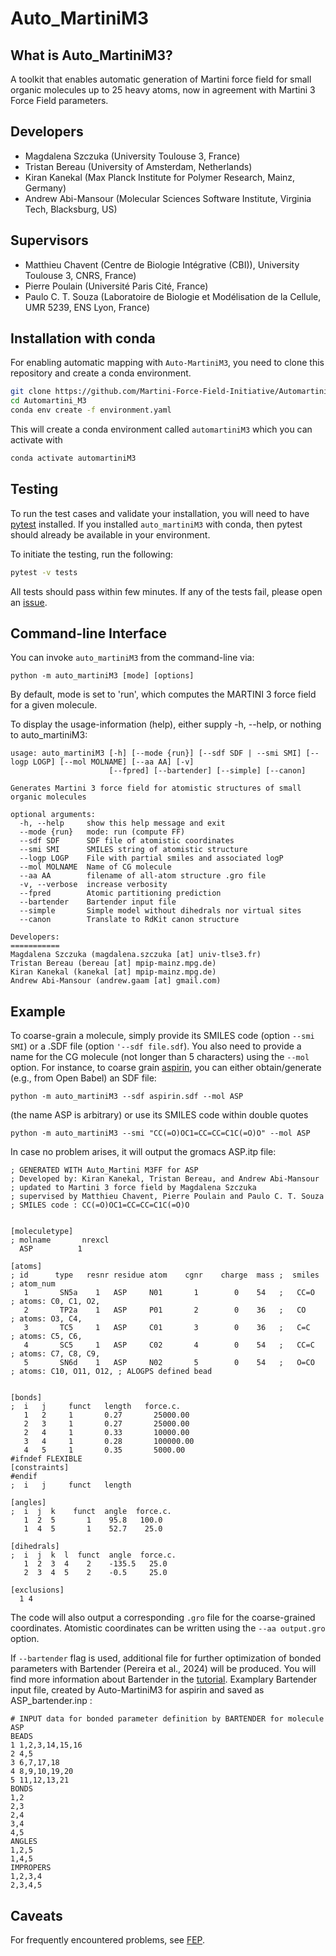 Auto_MartiniM3
============

## What is Auto_MartiniM3?

A toolkit that enables automatic generation of Martini force field for small organic molecules up to 25 heavy atoms, now in agreement with Martini 3 Force Field parameters. 

## Developers
* Magdalena Szczuka (University Toulouse 3, France)
* Tristan Bereau (University of Amsterdam, Netherlands)   
* Kiran Kanekal (Max Planck Institute for Polymer Research, Mainz, Germany)     
* Andrew Abi-Mansour (Molecular Sciences Software Institute, Virginia Tech, Blacksburg, US)

## Supervisors
* Matthieu Chavent (Centre de Biologie Intégrative (CBI)), University Toulouse 3, CNRS, France)
* Pierre Poulain (Université Paris Cité, France)
* Paulo C. T. Souza (Laboratoire de Biologie et Modélisation de la Cellule, UMR 5239, ENS Lyon, France)

## Installation with conda

 For enabling automatic mapping with `Auto-MartiniM3`, you need to clone this repository and create a conda environment.

```bash
git clone https://github.com/Martini-Force-Field-Initiative/Automartini_M3.git
cd Automartini_M3
conda env create -f environment.yaml
```

This will create a conda environment called `automartiniM3` which you can activate with

```bash
conda activate automartiniM3
```

## Testing

To run the test cases and validate your installation, you will need to have [pytest](https://docs.pytest.org/en/stable/getting-started.html) 
installed. If you installed `auto_martiniM3` with conda, then pytest should already be available in your environment.

To initiate the testing, run the following:
```bash
pytest -v tests
```

All tests should pass within few minutes. If any of the tests fail, please open an [issue](https://github.com/Martini-Force-Field-Initiative/Automartini_M3/issues).

## Command-line Interface
You can invoke `auto_martiniM3` from the command-line via:
```
python -m auto_martiniM3 [mode] [options]
```
By default, mode is set to 'run', which computes the MARTINI 3 force field for a given molecule.

To display the usage-information (help), either supply -h, --help, or nothing to auto_martiniM3:
 
```
usage: auto_martiniM3 [-h] [--mode {run}] [--sdf SDF | --smi SMI] [--logp LOGP] [--mol MOLNAME] [--aa AA] [-v]
                      [--fpred] [--bartender] [--simple] [--canon]

Generates Martini 3 force field for atomistic structures of small organic molecules

optional arguments:
  -h, --help     show this help message and exit
  --mode {run}   mode: run (compute FF)
  --sdf SDF      SDF file of atomistic coordinates
  --smi SMI      SMILES string of atomistic structure
  --logp LOGP    File with partial smiles and associated logP
  --mol MOLNAME  Name of CG molecule
  --aa AA        filename of all-atom structure .gro file
  -v, --verbose  increase verbosity
  --fpred        Atomic partitioning prediction
  --bartender    Bartender input file
  --simple       Simple model without dihedrals nor virtual sites
  --canon        Translate to RdKit canon structure

Developers:
===========
Magdalena Szczuka (magdalena.szczuka [at] univ-tlse3.fr)
Tristan Bereau (bereau [at] mpip-mainz.mpg.de)
Kiran Kanekal (kanekal [at] mpip-mainz.mpg.de)
Andrew Abi-Mansour (andrew.gaam [at] gmail.com)
```

## Example
To coarse-grain a molecule, simply provide its SMILES code (option `--smi SMI`) or a .SDF file (option `'--sdf file.sdf`). You also need to provide a name for the CG molecule (not longer than 5 characters) using the `--mol` option.  For instance, to coarse grain [aspirin](https://pubchem.ncbi.nlm.nih.gov/compound/2244#section=2D-Structure), you can either obtain/generate (e.g., from Open Babel) an SDF file:
```
python -m auto_martiniM3 --sdf aspirin.sdf --mol ASP 
```
(the name ASP is arbitrary) or use its SMILES code within double quotes
```
python -m auto_martiniM3 --smi "CC(=O)OC1=CC=CC=C1C(=O)O" --mol ASP 
```
In case no problem arises, it will output the gromacs ASP.itp file:
```
; GENERATED WITH Auto_Martini M3FF for ASP
; Developed by: Kiran Kanekal, Tristan Bereau, and Andrew Abi-Mansour
; updated to Martini 3 force field by Magdalena Szczuka
; supervised by Matthieu Chavent, Pierre Poulain and Paulo C. T. Souza 
; SMILES code : CC(=O)OC1=CC=CC=C1C(=O)O


[moleculetype]
; molname       nrexcl
  ASP          1

[atoms]
; id      type   resnr residue atom    cgnr    charge  mass ;  smiles    ; atom_num
   1       SN5a    1   ASP     N01       1        0    54   ;   CC=O     ; atoms: C0, C1, O2,          
   2       TP2a    1   ASP     P01       2        0    36   ;   CO       ; atoms: O3, C4,          
   3       TC5     1   ASP     C01       3        0    36   ;   C=C      ; atoms: C5, C6,          
   4       SC5     1   ASP     C02       4        0    54   ;   CC=C     ; atoms: C7, C8, C9,          
   5       SN6d    1   ASP     N02       5        0    54   ;   O=CO     ; atoms: C10, O11, O12, ; ALOGPS defined bead


[bonds]
;  i   j     funct   length   force.c.
   1   2     1       0.27       25000.00
   2   3     1       0.27       25000.00
   2   4     1       0.33       10000.00
   3   4     1       0.28       100000.00
   4   5     1       0.35       5000.00
#ifndef FLEXIBLE
[constraints]
#endif
;  i   j     funct   length

[angles]
;  i  j  k    funct  angle  force.c.
   1  2  5       1    95.8   100.0
   1  4  5       1    52.7    25.0

[dihedrals]
;  i  j  k  l  funct  angle  force.c.
   1  2  3  4    2    -135.5   25.0   
   2  3  4  5    2    -0.5     25.0   

[exclusions]
  1 4
```
The code will also output a corresponding `.gro` file for the coarse-grained coordinates.
Atomistic coordinates can be written using the `--aa output.gro` option.

If `--bartender` flag is used, additional file for further optimization of bonded parameters with Bartender (Pereira et al., 2024) will be produced. You will find more information about Bartender in the [tutorial](https://github.com/Martini-Force-Field-Initiative/Bartender.git). Examplary Bartender input file, created by Auto-MartiniM3 for aspirin and saved as ASP_bartender.inp : 
```
# INPUT data for bonded parameter definition by BARTENDER for molecule ASP
BEADS
1 1,2,3,14,15,16
2 4,5
3 6,7,17,18
4 8,9,10,19,20
5 11,12,13,21
BONDS
1,2
2,3
2,4
3,4
4,5
ANGLES
1,2,5
1,4,5
IMPROPERS
1,2,3,4
2,3,4,5
```
## Caveats

For frequently encountered problems, see [FEP](FEP.md).

